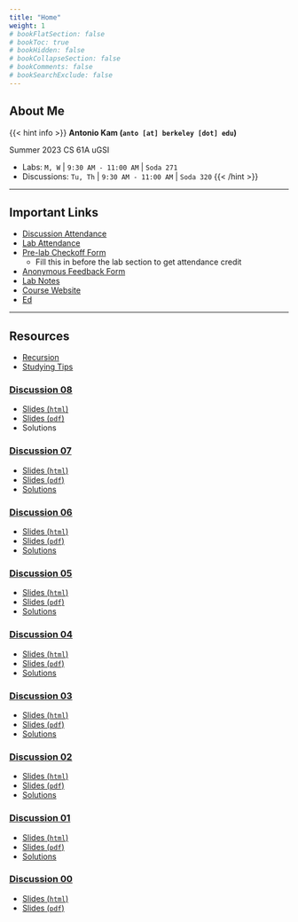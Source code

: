 ```yaml
---
title: "Home"
weight: 1
# bookFlatSection: false
# bookToc: true
# bookHidden: false
# bookCollapseSection: false
# bookComments: false
# bookSearchExclude: false
---
```


## About Me

{{< hint info >}}
**Antonio Kam (`anto [at] berkeley [dot] edu`)**

Summer 2023 CS 61A uGSI

- Labs: `M, W` | `9:30 AM - 11:00 AM` | `Soda 271`
- Discussions: `Tu, Th` | `9:30 AM - 11:00 AM` | `Soda 320`
{{< /hint >}}

---

## Important Links

- [Discussion Attendance](https://links.rouxl.es/disc)
- [Lab Attendance](https://links.rouxl.es/lab)
- [Pre-lab Checkoff Form](https://links.rouxl.es/finished)
  - Fill this in before the lab section to get attendance credit
- [Anonymous Feedback Form](https://links.rouxl.es/feedback)
- [Lab Notes](https://drive.google.com/drive/folders/1__2STbNgL21xgViz9Hspxj9TLcO6guiK)
- [Course Website](https://cs61a.org)
- [Ed](https://edstem.org/us/courses/40197/discussion/)

---

## Resources

- [Recursion](/docs/resources/su22/recursion)
- [Studying Tips](/docs/resources/su22/studying)

### [Discussion 08](https://cs61a.org/disc/disc08/)

- [Slides (`html`)](https://slides.rouxl.es/su23/disc08)
- [Slides (`pdf`)](https://slides.rouxl.es/docs/su23/disc08.pdf)
- Solutions

### [Discussion 07](https://cs61a.org/disc/disc07/)

- [Slides (`html`)](https://slides.rouxl.es/su23/disc07)
- [Slides (`pdf`)](https://slides.rouxl.es/docs/su23/disc07.pdf)
- [Solutions](https://cs61a.org/disc/sol-disc07/)

### [Discussion 06](https://cs61a.org/disc/disc06/)

- [Slides (`html`)](https://slides.rouxl.es/su23/disc06)
- [Slides (`pdf`)](https://slides.rouxl.es/docs/su23/disc06.pdf)
- [Solutions](https://cs61a.org/disc/sol-disc06/)

### [Discussion 05](https://cs61a.org/disc/disc05/)

- [Slides (`html`)](https://slides.rouxl.es/su23/disc05)
- [Slides (`pdf`)](https://slides.rouxl.es/docs/su23/disc05.pdf)
- [Solutions](https://cs61a.org/disc/sol-disc05/)

### [Discussion 04](https://cs61a.org/disc/disc04/)

- [Slides (`html`)](https://slides.rouxl.es/su23/disc04)
- [Slides (`pdf`)](https://slides.rouxl.es/docs/su23/disc04.pdf)
- [Solutions](https://cs61a.org/disc/sol-disc04/)

### [Discussion 03](https://cs61a.org/disc/disc03/)

- [Slides (`html`)](https://slides.rouxl.es/su23/disc03)
- [Slides (`pdf`)](https://slides.rouxl.es/docs/su23/disc03.pdf)
- [Solutions](https://cs61a.org/disc/sol-disc03/)

### [Discussion 02](https://cs61a.org/disc/disc02/)

- [Slides (`html`)](https://slides.rouxl.es/su23/disc02)
- [Slides (`pdf`)](https://slides.rouxl.es/docs/su23/disc02.pdf)
- [Solutions](https://cs61a.org/disc/sol-disc02/)

### [Discussion 01](https://cs61a.org/disc/disc01/)

- [Slides (`html`)](https://slides.rouxl.es/su23/disc01)
- [Slides (`pdf`)](https://slides.rouxl.es/docs/su23/disc01.pdf)
- [Solutions](https://cs61a.org/disc/sol-disc01/)

### [Discussion 00](https://cs61a.org/disc/disc00/)

- [Slides (`html`)](https://slides.rouxl.es/su23/disc00)
- [Slides (`pdf`)](https://slides.rouxl.es/docs/su23/disc00.pdf)

